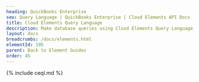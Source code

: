 ```yaml
---
heading: QuickBooks Enterprise
seo: Query Language | QuickBooks Enterprise | Cloud Elements API Docs
title: Cloud Elements Query Language
description: Make database queries using Cloud Elements Query Language.
layout: docs
breadcrumbs: /docs/elements.html
elementId: 195
parent: Back to Element Guides
order: 45
---
```


{% include ceql.md %}
